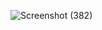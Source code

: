 ![Screenshot (382)](https://user-images.githubusercontent.com/74948201/141675360-0e655ea9-63d3-42fe-820c-26fad30381ff.png)
